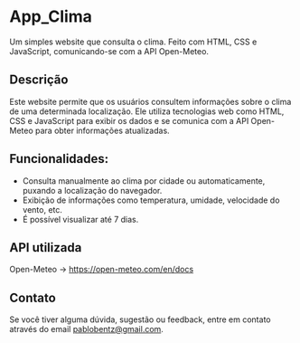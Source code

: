 # App_Clima
Um simples website que consulta o clima. Feito com HTML, CSS e JavaScript, comunicando-se com a API Open-Meteo.

## Descrição
Este website permite que os usuários consultem informações sobre o clima de uma determinada localização. Ele utiliza tecnologias web como HTML, CSS e JavaScript para exibir os dados e se comunica com a API Open-Meteo para obter informações atualizadas.

## Funcionalidades:
* Consulta manualmente ao clima por cidade ou automaticamente, puxando a localização do navegador.
* Exibição de informações como temperatura, umidade, velocidade do vento, etc.
* É possível visualizar até 7 dias.

## API utilizada
Open-Meteo -> https://open-meteo.com/en/docs

## Contato
Se você tiver alguma dúvida, sugestão ou feedback, entre em contato através do email pablobentz@gmail.com.
